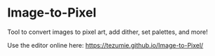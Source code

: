 # Image-to-Pixel
Tool to convert images to pixel art, add dither, set palettes, and more!

Use the editor online here: https://tezumie.github.io/Image-to-Pixel/

